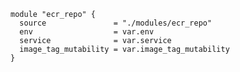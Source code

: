 

    module "ecr_repo" {
      source               = "./modules/ecr_repo"
      env                  = var.env
      service              = var.service
      image_tag_mutability = var.image_tag_mutability
    }
